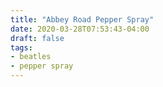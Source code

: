 ```yaml
---
title: "Abbey Road Pepper Spray"
date: 2020-03-28T07:53:43-04:00
draft: false
tags:
- beatles
- pepper spray
---
```

